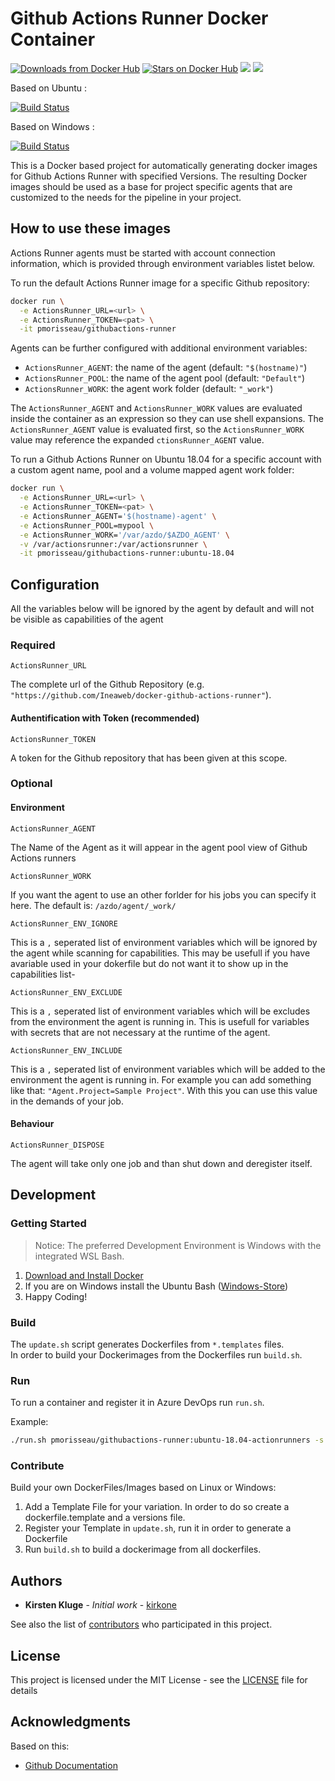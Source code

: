 # Github Actions Runner Docker Container

[![Downloads from Docker Hub](https://img.shields.io/docker/pulls/pmorisseau/githubactions-runner.svg)](https://hub.docker.com/r/pmorisseau/githubactions-runner)
[![Stars on Docker Hub](https://img.shields.io/docker/stars/pmorisseau/githubactions-runner.svg)](https://hub.docker.com/r/pmorisseau/githubactions-runner)
[![](https://images.microbadger.com/badges/image/pmorisseau/githubactions-runner.svg)](https://microbadger.com/images/pmorisseau/githubactions-runner)
[![](https://images.microbadger.com/badges/version/pmorisseau/githubactions-runner.svg)](https://microbadger.com/images/pmorisseau/githubactions-runner)

Based on Ubuntu :

[![Build Status](https://dev.azure.com/pmorisseau/ActionsRunnerEphemeralAgentBuilder/_apis/build/status/Ineaweb.docker-github-actions-runner.linux?branchName=main)](https://dev.azure.com/pmorisseau/ActionsRunnerEphemeralAgentBuilder/_build/latest?definitionId=84&branchName=main)

Based on Windows : 

[![Build Status](https://dev.azure.com/pmorisseau/ActionsRunnerEphemeralAgentBuilder/_apis/build/status/Ineaweb.docker-github-actions-runner.windows?branchName=main)](https://dev.azure.com/pmorisseau/ActionsRunnerEphemeralAgentBuilder/_build/latest?definitionId=85&branchName=main)

This is a Docker based project for automatically generating docker images for Github Actions Runner with specified Versions. The resulting Docker images should be used as a base for project specific agents that are customized to the needs for the pipeline in your project.

## How to use these images

Actions Runner agents must be started with account connection information, which is provided through environment variables listet below.

To run the default Actions Runner image for a specific Github repository:

```bash
docker run \
  -e ActionsRunner_URL=<url> \
  -e ActionsRunner_TOKEN=<pat> \
  -it pmorisseau/githubactions-runner
```

Agents can be further configured with additional environment variables:

-   `ActionsRunner_AGENT`: the name of the agent (default: `"$(hostname)"`)
-   `ActionsRunner_POOL`: the name of the agent pool (default: `"Default"`)
-   `ActionsRunner_WORK`: the agent work folder (default: `"_work"`)

The `ActionsRunner_AGENT` and `ActionsRunner_WORK` values are evaluated inside the container as an expression so they can use shell expansions. The `ActionsRunner_AGENT` value is evaluated first, so the `ActionsRunner_WORK` value may reference the expanded `ctionsRunner_AGENT` value.

To run a Github Actions Runner on Ubuntu 18.04 for a specific account with a custom agent name, pool and a volume mapped agent work folder:

```bash
docker run \
  -e ActionsRunner_URL=<url> \
  -e ActionsRunner_TOKEN=<pat> \
  -e ActionsRunner_AGENT='$(hostname)-agent' \
  -e ActionsRunner_POOL=mypool \
  -e ActionsRunner_WORK='/var/azdo/$AZDO_AGENT' \
  -v /var/actionsrunner:/var/actionsrunner \
  -it pmorisseau/githubactions-runner:ubuntu-18.04
```

## Configuration

All the variables below will be ignored by the agent by default and will not be visible as capabilities of the agent

### Required

`ActionsRunner_URL`

The complete url of the Github Repository (e.g. `"https://github.com/Ineaweb/docker-github-actions-runner"`).

#### Authentification with Token (recommended)

`ActionsRunner_TOKEN`

A token for the Github repository that has been given at this scope.

### Optional

#### Environment

`ActionsRunner_AGENT`

The Name of the Agent as it will appear in the agent pool view of Github Actions runners

`ActionsRunner_WORK`

If you want the agent to use an other forlder for his jobs you can specify it here. The default is: `/azdo/agent/_work/`

`ActionsRunner_ENV_IGNORE`

This is a `,` seperated list of environment variables which will be ignored by the agent while scanning for capabilities. This may be usefull if you have avariable used in your dokerfile but do not want it to show up in the capabilities list-

`ActionsRunner_ENV_EXCLUDE`

This is a `,` seperated list of environment variables which will be excludes from the environment the agent is running in. This is usefull for variables with secrets that are not necessary at the runtime of the agent.

`ActionsRunner_ENV_INCLUDE`

This is a `,` seperated list of environment variables which will be added to the environment the agent is running in. For example you can add something like that: `"Agent.Project=Sample Project"`. With this you can use this value in the demands of your job.

#### Behaviour

`ActionsRunner_DISPOSE`

The agent will take only one job and than shut down and deregister itself.

## Development

### Getting Started

> Notice: The preferred Development Environment is Windows with the integrated WSL Bash.

1.  [Download and Install Docker](https://docs.docker.com/docker-for-windows/install/)
2.  If you are on Windows install the Ubuntu Bash ([Windows-Store](https://www.microsoft.com/en-us/p/ubuntu/9nblggh4msv6))
3.  Happy Coding!

### Build

The `update.sh` script generates Dockerfiles from  `*.templates` files.  
In order to build your Dockerimages from the Dockerfiles run `build.sh`.

### Run

To run a container and register it in Azure DevOps run `run.sh`.

Example:

```bash
./run.sh pmorisseau/githubactions-runner:ubuntu-18.04-actionrunners -s https://github.com/Ineaweb/docker-github-actions-runner -n TestAgent01 -p DockerSamples -c -d -i
```

### Contribute

Build your own DockerFiles/Images based on Linux or Windows:

1.  Add a Template File for your variation. In order to do so create a dockerfile.template and a versions file.
2.  Register your Template in `update.sh`, run it in order to generate a Dockerfile
3.  Run `build.sh` to build a dockerimage from all dockerfiles.

## Authors

-   **Kirsten Kluge** - _Initial work_ - [kirkone](https://github.com/kirkone)

See also the list of [contributors](https://github.com/codez-one/docker-azure-pipelines-agent/graphs/contributors) who participated in this project.

## License

This project is licensed under the MIT License - see the [LICENSE](LICENSE) file for details

## Acknowledgments

Based on this:

-   [Github Documentation](https://docs.github.com/en/actions/hosting-your-own-runners/adding-self-hosted-runners)
